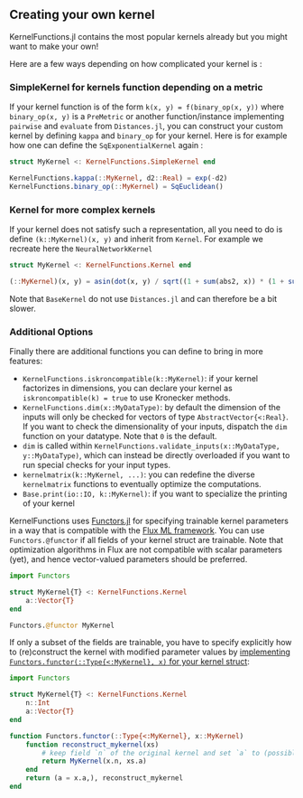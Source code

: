 ## Creating your own kernel

KernelFunctions.jl contains the most popular kernels already but you might want to make your own!

Here are a few ways depending on how complicated your kernel is :

### SimpleKernel for kernels function depending on a metric

If your kernel function is of the form `k(x, y) = f(binary_op(x, y))` where `binary_op(x, y)` is a `PreMetric` or another function/instance implementing `pairwise` and `evaluate` from `Distances.jl`,
you can construct your custom kernel by defining `kappa` and `binary_op` for your kernel.
Here is for example how one can define the `SqExponentialKernel` again :

```julia
struct MyKernel <: KernelFunctions.SimpleKernel end

KernelFunctions.kappa(::MyKernel, d2::Real) = exp(-d2)
KernelFunctions.binary_op(::MyKernel) = SqEuclidean()
```

### Kernel for more complex kernels

If your kernel does not satisfy such a representation, all you need to do is define `(k::MyKernel)(x, y)` and inherit from `Kernel`.
For example we recreate here the `NeuralNetworkKernel`

```julia
struct MyKernel <: KernelFunctions.Kernel end

(::MyKernel)(x, y) = asin(dot(x, y) / sqrt((1 + sum(abs2, x)) * (1 + sum(abs2, y))))
```

Note that `BaseKernel` do not use `Distances.jl` and can therefore be a bit slower.

### Additional Options

Finally there are additional functions you can define to bring in more features:
 - `KernelFunctions.iskroncompatible(k::MyKernel)`: if your kernel factorizes in dimensions, you can declare your kernel as `iskroncompatible(k) = true` to use Kronecker methods.
 - `KernelFunctions.dim(x::MyDataType)`: by default the dimension of the inputs will only be checked for vectors of type `AbstractVector{<:Real}`. If you want to check the dimensionality of your inputs, dispatch the `dim` function on your datatype. Note that `0` is the default.
 - `dim` is called within `KernelFunctions.validate_inputs(x::MyDataType, y::MyDataType)`, which can instead be directly overloaded if you want to run special checks for your input types.
 - `kernelmatrix(k::MyKernel, ...)`: you can redefine the diverse `kernelmatrix` functions to eventually optimize the computations.
 - `Base.print(io::IO, k::MyKernel)`: if you want to specialize the printing of your kernel

KernelFunctions uses [Functors.jl](https://github.com/FluxML/Functors.jl) for specifying trainable kernel parameters
in a way that is compatible with the [Flux ML framework](https://github.com/FluxML/Flux.jl).
You can use `Functors.@functor` if all fields of your kernel struct are trainable. Note that optimization algorithms
in Flux are not compatible with scalar parameters (yet), and hence vector-valued parameters should be preferred.

```julia
import Functors

struct MyKernel{T} <: KernelFunctions.Kernel
    a::Vector{T}
end

Functors.@functor MyKernel
```

If only a subset of the fields are trainable, you have to specify explicitly how to (re)construct the kernel with
modified parameter values by [implementing `Functors.functor(::Type{<:MyKernel}, x)` for your kernel struct](https://github.com/FluxML/Functors.jl/issues/3):

```julia
import Functors

struct MyKernel{T} <: KernelFunctions.Kernel
    n::Int
    a::Vector{T}
end

function Functors.functor(::Type{<:MyKernel}, x::MyKernel)
    function reconstruct_mykernel(xs)
        # keep field `n` of the original kernel and set `a` to (possibly different) `xs.a`
        return MyKernel(x.n, xs.a)
    end
    return (a = x.a,), reconstruct_mykernel
end
```
